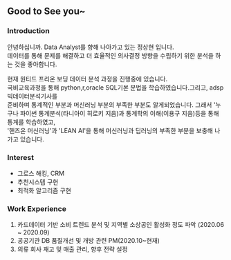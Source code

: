 ## Good to See you~

### Introduction
안녕하십니까. Data Analyst를 향해 나아가고 있는 정상현 입니다.    
데이터를 통해 문제를 해결하고 더 효율적인 의사결정 방향을 수립하기 위한 분석을 하는 것을 좋아합니다.
    
현재 원티드 프리온 보딩 데이터 분석 과정을 진행중에 있습니다.  
국비교육과정을 통해 python,r,oracle SQL기본 문법을 학습하였습니다.그리고, adsp 빅데이터분석기사를  
준비하며 통계적인 부분과 머신러닝 부분의 부족한 부분도 알게되었습니다.
그래서 '누구나 파이썬 통계분석(타니아이 히로키 지음)과 통계학의 이해(이용구 지음)등을 통해 통계를 학습하였고,  
'핸즈온 머신러닝'과 'LEAN AI'을 통해 머신러닝과 딥러닝의 부족한 부분을 보충해 나가고 있습니다.  
    
### Interest
  - 그로스 해킹, CRM
  - 추천시스템 구현
  - 최적화 알고리즘 구현
  
  
### Work Experience
  1. 카드데이터 기반 소비 트렌드 분석 및 지역별 소상공인 활성화 정도 파악 (2020.06 ~ 2020.09)
  2. 공공기관 DB 품질개선 및 개방 관련 PM(2020.10~현재)
  3. 의류 회사 재고 및 매출 관리, 향후 전략 설정  
  
    
    
    
